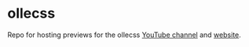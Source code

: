 # ollecss

Repo for hosting previews for the ollecss [YouTube channel](https://www.youtube.com/channel/UCBDopo8825exbqCH4N-nv5A) and [website](https://ollecss.vercel.app/).
